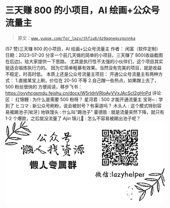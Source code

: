 # 三天赚 800 的小项目，AI 绘画+公众号流量主

> 原文：[`www.yuque.com/for_lazy/thfiu8/dz9aqneqvzgsnnka`](https://www.yuque.com/for_lazy/thfiu8/dz9aqneqvzgsnnka)

<ne-h2 id="7609cb59" data-lake-id="7609cb59"><ne-heading-ext><ne-heading-anchor></ne-heading-anchor><ne-heading-fold></ne-heading-fold></ne-heading-ext><ne-heading-content><ne-text id="uac3eb34d">(57 赞)三天赚 800 的小项目，AI 绘画+公众号流量主</ne-text></ne-heading-content></ne-h2> <ne-p id="u784c785a" data-lake-id="u784c785a"><ne-text id="ucddc1a29">作者： 闲富（软件定制）</ne-text></ne-p> <ne-p id="u14dec376" data-lake-id="u14dec376"><ne-text id="ub9f51c53">日期：2023-07-20</ne-text></ne-p> <ne-p id="u185754b8" data-lake-id="u185754b8"><ne-text id="u4b29d43f">分享一个前几天做的简单的小项目，三天赚了 800(收益截图在后边)。给大家提供一下思路。</ne-text></ne-p> <ne-p id="uebe9bb4a" data-lake-id="uebe9bb4a"><ne-text id="u161d6286">尤其是执行性不太强的小伙伴们，这个项目其实挺适合锻炼执行力的。</ne-text></ne-p> <ne-p id="u0cf86874" data-lake-id="u0cf86874"><ne-text id="u1b719584">因为它简单粗暴有效果。当然没有完美的项目，就是收益不稳定，时高时低。</ne-text></ne-p> <ne-p id="ue18cc013" data-lake-id="ue18cc013"><ne-text id="u02c6e05f">本质上还是公众号流量主项目：</ne-text></ne-p> <ne-p id="u24eaa9c5" data-lake-id="u24eaa9c5"><ne-text id="ubb852945">开通公众号流量主有两种方式：</ne-text></ne-p> <ne-p id="u40c839fd" data-lake-id="u40c839fd"><ne-text id="ue2cb9df4">1.直接某宝上刷，价位在 20-50 不等</ne-text></ne-p> <ne-p id="u29d1ec21" data-lake-id="u29d1ec21"><ne-text id="uf03522ab">2.自己蹭一些热点，如果蹭上去了，500 粉丝很快的</ne-text></ne-p> <ne-p id="u5f8e862d" data-lake-id="u5f8e862d"><ne-text id="uabcf2eb6">方便阅读，移步飞书：</ne-text></ne-p> <ne-p id="u571466fc" data-lake-id="u571466fc">[<ne-text id="u7ae2695d">https://ovyhcgsmdu.feishu.cn/docx/W5rIdnVRIoAyVVxJAcScI2gHnPd</ne-text>](https://ovyhcgsmdu.feishu.cn/docx/W5rIdnVRIoAyVVxJAcScI2gHnPd)</ne-p> <ne-hole id="uc4601d99" data-lake-id="uc4601d99"><ne-card data-card-name="hr" data-card-type="block" id="Q1clg" data-event-boundary="card"><ne-p id="u6e2ea338" data-lake-id="u6e2ea338"><ne-text id="u0df3be8a">评论区：</ne-text></ne-p> <ne-p id="u349e1db1" data-lake-id="u349e1db1"><ne-text id="ud8d34b85">红锦鲤 : 为什么是需要 500 粉呀？</ne-text> <ne-text id="u15e41e4a">星河君 : 500 才能开通流量主</ne-text> <ne-text id="u73c6a194">宝哥~ : 学到了</ne-text> <ne-text id="ubad9062c">ヒコマ : 新公众号刷粉，说会被封号？有渠道吗？</ne-text> <ne-text id="u81f7d39c">木头人 : 这个模式特别容易被踢池子[呲牙]</ne-text> <ne-text id="u93d35215">地铁馒头 : 什么叫“踢池子”</ne-text> <ne-text id="u353295c5">霍德胜 : 就是流量突然下降，就只有 1-2 个爆款，之后就没流量了</ne-text> <ne-text id="ub67ccb4e">Ajin 锦儿🍑 : 怎么不容易被踢出池子呢？</ne-text></ne-p> <ne-p id="u0b724da1" data-lake-id="u0b724da1"><ne-card data-card-name="image" data-card-type="inline" id="BRjfH" data-event-boundary="card">![](img/894d30a529e7c37bcd3392323c99941c.png)  <ne-hole id="u40aaafba" data-lake-id="u40aaafba"><ne-card data-card-name="hr" data-card-type="block" id="Nj7fg" data-event-boundary="card"></ne-card></ne-hole></ne-card></ne-p></ne-card></ne-hole>